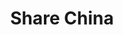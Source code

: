 ---
layout: leftnav-page-content
title: Share China
permalink: /china/share/
breadcrumb: Share China
collection_name: china
---